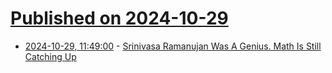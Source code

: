 # [Published on 2024-10-29](index.md)

* [2024-10-29, 11:49:00](https://soylentnews.org/article.pl?sid=24/10/28/0539245&from=rss) - [Srinivasa Ramanujan Was A Genius. Math Is Still Catching Up](https://soylentnews.org/article.pl?sid=24/10/28/0539245&from=rss)
